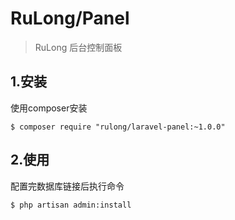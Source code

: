 # RuLong/Panel

> RuLong 后台控制面板


## 1.安装
使用composer安装
```
$ composer require "rulong/laravel-panel:~1.0.0"
```

## 2.使用
配置完数据库链接后执行命令
```
$ php artisan admin:install
```
